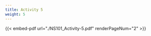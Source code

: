 ```yaml
---
title: Activity 5
weight: 5
---
```



{{< embed-pdf url="./NS101_Activity-5.pdf" renderPageNum="2" >}}
